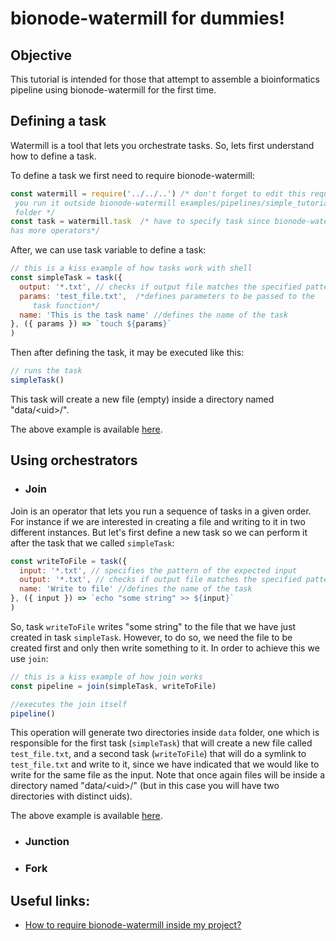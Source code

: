 # bionode-watermill for dummies!

## Objective

This tutorial is intended for those that attempt to assemble a bioinformatics 
pipeline using bionode-watermill for the first time.

## Defining a task

Watermill is a tool that lets you orchestrate tasks. So, lets first 
understand how to define a task. 
 
To define a task we first need to require bionode-watermill:

```javascript
const watermill = require('../../..') /* don't forget to edit this require if
 you run it outside bionode-watermill examples/pipelines/simple_tutorial 
 folder */ 
const task = watermill.task  /* have to specify task since bionode-watermill 
has more operators*/
```

After, we can use task variable to define a task:

```javascript
// this is a kiss example of how tasks work with shell
const simpleTask = task({
  output: '*.txt', // checks if output file matches the specified pattern
  params: 'test_file.txt',  /*defines parameters to be passed to the
     task function*/
  name: 'This is the task name' //defines the name of the task
}, ({ params }) => `touch ${params}`
)
```

Then after defining the task, it may be executed like this:
```javascript
// runs the task
simpleTask()
```
This task will create a new file (empty) inside a directory named 
"data/\<uid>/".

The above example is available [here](https://github.com/tiagofilipe12/bionode-watermill/tree/master/examples/pipelines/simple_tutorial/simple_task.js).

## Using orchestrators

* ### Join

Join is an operator that lets you run a sequence of tasks in a given order. 
For instance if we are interested in creating a file and writing to it 
in two different instances. But let's first define a new task so we can 
perform it after the task that we called `simpleTask`:

```javascript
const writeToFile = task({
  input: '*.txt', // specifies the pattern of the expected input
  output: '*.txt', // checks if output file matches the specified pattern
  name: 'Write to file' //defines the name of the task
}, ({ input }) => `echo "some string" >> ${input}`
)
```

So, task `writeToFile` writes "some string" to the file that we have just 
created in task `simpleTask`. However, to do so, we need the file to be 
created first and only then write something to it.
In order to achieve this we use `join`:

```javascript
// this is a kiss example of how join works
const pipeline = join(simpleTask, writeToFile)

//executes the join itself
pipeline()
```

This operation will generate two directories inside `data` folder, one which 
is responsible for the first task (`simpleTask`) that will create a new
 file called `test_file.txt`, and a second task (`writeToFile`) that will do 
 a symlink to `test_file.txt` and write to it, since we have indicated that 
 we would like to write for the same file as the input. Note that once again 
 files will be inside a directory named "data/\<uid>/" (but in this case you 
 will have two directories with distinct uids).

The above example is available [here](https://github.com/tiagofilipe12/bionode-watermill/tree/master/examples/pipelines/simple_tutorial/simple_join.js).


* ### Junction
* ### Fork

## Useful links:

* [How to require bionode-watermill inside my project?](https://github.com/bionode/GSoC17/blob/master/notes/running_watermill.md)

